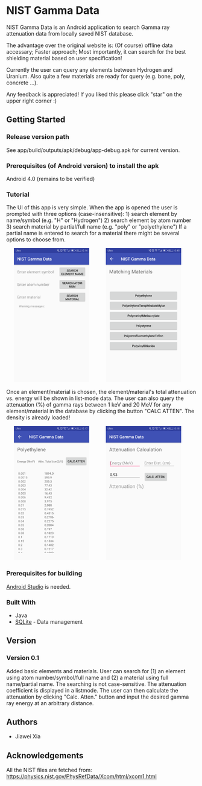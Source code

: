 # NIST Gamma Data
NIST Gamma Data is an Android application to search Gamma ray attenuation data from locally saved NIST database.

The advantage over the original website is:
	(Of course) offline data accessary;
	Faster approach;
	Most importantly, it can search for the best shielding material based on user specification!

Currently the user can query any elements between Hydrogen and Uranium. Also quite a few materials are ready for query (e.g. bone, poly, concrete ...).

Any feedback is appreciated! If you liked this please click "star" on the upper right corner :)

## Getting Started

### Release version path
See app/build/outputs/apk/debug/app-debug.apk for current version.

### Prerequisites (of Android version) to install the apk
Android 4.0 (remains to be verified)

### Tutorial
The UI of this app is very simple. When the app is opened the user is prompted with three options (case-insensitive):
	1) search element by name/symbol (e.g. "H" or "Hydrogen")
	2) search element by atom number
	3) search material by partial/full name (e.g. "poly" or "polyethylene")
If a partial name is entered to search for a material there might be several options to choose from.
<p float="left">
<img src="app/src/main/screenshots/SearchOptions.png" width="200" hspace="20"/>
<img src="app/src/main/screenshots/MatchingMaterial.png" width="200" hspace="20"/>
</p> 
Once an element/material is chosen, the element/material's total attenuation vs. energy will be shown in list-mode data.
The user can also query the attenuation (%) of gamma rays between 1 keV and 20 MeV for any element/material in the database by clicking the button "CALC ATTEN". The density is already loaded!
<p float="left">
<img src="app/src/main/screenshots/DisplayPoly.png" width="200" hspace="20"/>
<img src="app/src/main/screenshots/Attenuation.png" width="200" hspace="20"/>
</p> 

### Prerequisites for building
[Android Studio](https://developer.android.com/studio/install.html) is needed.

### Built With
- Java
- [SQLite](https://www.sqlite.org/) - Data management

## Version
### Version 0.1
Added basic elements and materials. User can search for (1) an element using atom number/symbol/full name and (2) a material using full name/partial name. The searching is not case-sensitive.
The attenuation coefficient is displayed in a listmode. The user can then calculate the attenuation by clicking "Calc. Atten." button and input the desired gamma ray energy at an arbitrary distance.

## Authors
- Jiawei Xia

## Acknowledgements
All the NIST files are fetched from:
https://physics.nist.gov/PhysRefData/Xcom/html/xcom1.html



